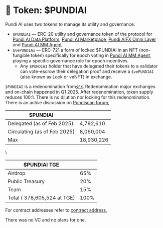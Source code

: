 # 🥇 Token: $PUNDIAI

Pundi AI uses two tokens to manage its utility and governance:

* `$PUNDIAI` — ERC-20 utility and governance token of the protocol for [Pundi AI Data Platform](../pundi-aidata/), [Pundi AI Marketplace](../pundi-ai-data-marketplace-soon.md), [Pundi AIFX Omni Layer](../pundi-aifx/) and [Pundi AI MM Agent](../pundi-ai-mm-agent/).
* `$vePUNDIAI` — ERC-721 a form of locked $PUNDIAI in an NFT (non-fungible token) specifically for epoch voting in [Pundi AI MM Agent](../pundi-ai-mm-agent/), playing a specific governance role for epoch incentives.&#x20;
  * Any `$PUNDIAI` holder that have delegated their tokens to a validator can vote-escrow their delegation proof and receive a `$vePUNDIAI` (also known as Lock or veNFT) in exchange.

`$PUNDIAI` is a redenomination from[`$FX`](https://www.coingecko.com/en/coins/function-x). Redenomination major exchanges and on-chain happened in Q1 2025. After redenomination, token supply reduces 100:1. There is no dilution nor locking for this redenomination. There is an active discussion on [Pundiscan forum](https://forum.pundi.ai/t/temperature-check-upgrade-f-x-core-and-rebrand-function-x-to-pundi-aifx/), &#x20;





| $PUNDIAI                     |            |
| ---------------------------- | ---------- |
| Delegated  (as of Feb 2025)  | 4,792,610  |
| Circulating (as of Feb 2025) | 8,060,004  |
| Max                          | 18,930,226 |

\


| $PUNDIAI TGE                 |      |
| ---------------------------- | ---- |
| Airdrop                      | 65%  |
| Public Treasury              | 20%  |
| Team                         | 15%  |
| Total ( 378,605,524 at TGE)  | 100% |

For contract addresses refer to [contract address.](../pundi-aifx/developers/contract-deployments.md)

There was no VC and no plans for one.
